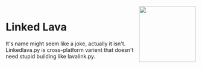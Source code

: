 <img align="right" src="https://serux.pro/9e83af1581.png" height="150" width="150">

# Linked Lava

It's name might seem like a joke, actually it isn't. Linkedlava.py is cross-platform varient that doesn't need stupid building like lavalink.py.
